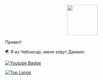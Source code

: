 <div id="header" align="center">
  <img src="https://media.giphy.com/media/En8fsYde6cqvhYBnAb/giphy.gif?cid=82a1493bucuc9m7ypgityxqb6mxl2k8olszbxpxnlyu6922w&ep=v1_gifs_trending&rid=giphy.gif&ct=g" width="100"/>
</div>

Привет! 

🌏 Я из Чебоксар, меня зовут Даниил.

<div id="badges">
  <a href="your-youtube-URL">
    <img src="https://img.shields.io/badge/YouTube-red?style=for-the-badge&logo=youtube&logoColor=white" alt="Youtube Badge"/>
  </a>
</div>

[![Top Langs](https://github-readme-stats.vercel.app/api/top-langs/?username=JustAnUserFromRus&layout=compact&theme=vision-friendly-dark)](https://github.com/anuraghazra/github-readme-stats)

